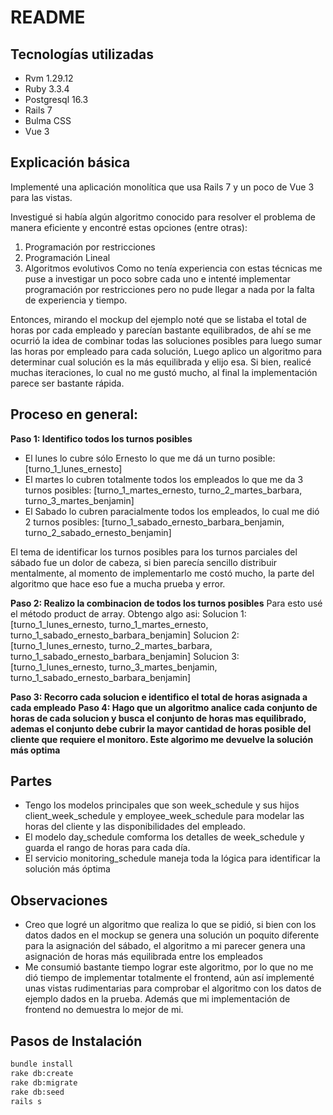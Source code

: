 # README
## Tecnologías utilizadas
- Rvm 1.29.12
- Ruby 3.3.4
- Postgresql 16.3
- Rails 7
- Bulma CSS
- Vue 3

## Explicación básica
Implementé una aplicación monolítica que usa Rails 7 y un poco de Vue 3 para las vistas.

Investigué si había algún algoritmo conocido para resolver el problema de manera eficiente y encontré estas opciones (entre otras):
1. Programación por restricciones
2. Programación Lineal
3. Algoritmos evolutivos
Como no tenía experiencia con estas técnicas me puse a investigar un poco sobre cada uno e intenté implementar programación 
por restricciones pero no pude llegar a nada por la falta de experiencia y tiempo.

Entonces, mirando el mockup del ejemplo noté que se listaba el total de horas por cada empleado y parecían bastante equilibrados,
de ahí se me ocurrió la idea de combinar todas las soluciones posibles para luego sumar las horas por empleado para cada solución,
Luego aplico un algoritmo para determinar cual solución es la más equilibrada y elijo esa. Si bien, realicé muchas iteraciones, lo
cual no me gustó mucho, al final la implementación parece ser bastante rápida.

## Proceso en general:

**Paso 1: Identifico todos los turnos posibles**
- El lunes lo cubre sólo Ernesto lo que me dá un turno posible: [turno_1_lunes_ernesto]
- El martes lo cubren totalmente todos los empleados lo que me da 3 turnos posibles: [turno_1_martes_ernesto, turno_2_martes_barbara, turno_3_martes_benjamin]
- El Sabado lo cubren paracialmente todos los empleados, lo cual me dió 2 turnos posibles: [turno_1_sabado_ernesto_barbara_benjamin, turno_2_sabado_ernesto_benjamin]

El tema de identificar los turnos posibles para los turnos parciales del sábado fue un dolor de cabeza, si bien parecía sencillo distribuir mentalmente, al momento
de implementarlo me costó mucho, la parte del algoritmo que hace eso fue a mucha prueba y error.

**Paso 2: Realizo la combinacion de todos los turnos posibles**
Para esto usé el método product de array. Obtengo algo asi:
Solucion 1: [turno_1_lunes_ernesto, turno_1_martes_ernesto, turno_1_sabado_ernesto_barbara_benjamin]
Solucion 2: [turno_1_lunes_ernesto, turno_2_martes_barbara, turno_1_sabado_ernesto_barbara_benjamin]
Solucion 3: [turno_1_lunes_ernesto, turno_3_martes_benjamin, turno_1_sabado_ernesto_barbara_benjamin]

**Paso 3: Recorro cada solucion e identifico el total de horas asignada a cada empleado**
**Paso 4: Hago que un algoritmo analice cada conjunto de horas de cada solucion y busca el conjunto de horas mas equilibrado, ademas el conjunto
debe cubrir la mayor cantidad de horas posible del cliente que requiere el monitoro. Este algorimo me devuelve la solución más optima**

## Partes
- Tengo los modelos principales que son week_schedule y sus hijos client_week_schedule y employee_week_schedule para modelar las horas del cliente y las disponibilidades del empleado.
- El modelo day_schedule comforma los detalles de week_schedule y guarda el rango de horas para cada día.
- El servicio monitoring_schedule maneja toda la lógica para identificar la solución más óptima

## Observaciones
- Creo que logré un algoritmo que realiza lo que se pidió, si bien con los datos dados en el mockup se genera una solución un poquito diferente para la asignación del sábado, 
el algoritmo a mi parecer genera una asignación de horas más equilibrada entre los empleados
- Me consumió bastante tiempo lograr este algoritmo, por lo que no me dió tiempo de implementar totalmente el frontend, aún así implementé unas vistas rudimentarias
para comprobar el algoritmo con los datos de ejemplo dados en la prueba. Además que mi implementación de frontend no demuestra lo mejor de mi.

## Pasos de Instalación
```sh
bundle install
rake db:create
rake db:migrate
rake db:seed
rails s
```
